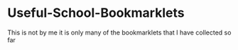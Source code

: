 # Useful-School-Bookmarklets
This is not by me it is only many of the bookmarklets that I have collected so far
